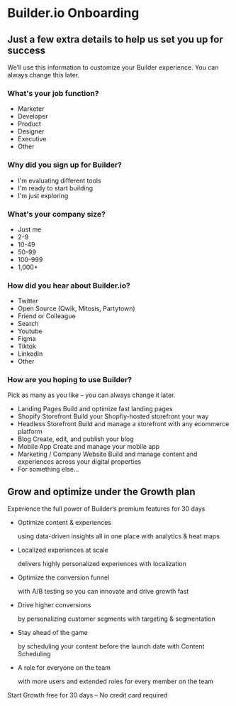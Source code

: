 # Builder.io Onboarding

## Just a few extra details to help us set you up for success

We’ll use this information to customize your Builder experience. You can always change this later.

### What's your job function?

- Marketer
- Developer
- Product
- Designer
- Executive
- Other

### Why did you sign up for Builder?

- I'm evaluating different tools
- I'm ready to start building
- I'm just exploring

### What's your company size?

- Just me
- 2-9
- 10-49
- 50-99
- 100-999
- 1,000+

### How did you hear about Builder.io?

- Twitter
- Open Source (Qwik, Mitosis, Partytown)
- Friend or Colleague
- Search
- Youtube
- Figma
- Tiktok
- LinkedIn
- Other

### How are you hoping to use Builder?

Pick as many as you like – you can always change it later.

- Landing Pages 
  Build and optimize fast landing pages
- Shopify Storefront 
  Build your Shopfiy-hosted storefront your way
- Headless Storefront 
  Build and manage a storefront with any ecommerce platform
- Blog 
  Create, edit, and publish your blog
- Mobile App 
  Create and manage your mobile app
- Marketing / Company Website 
  Build and manage content and experiences across your digital properties
- For something else...

## Grow and optimize under the Growth plan

Experience the full power of Builder’s premium features for 30 days

- Optimize content & experiences

  using data-driven insights all in one place with analytics & heat maps

- Localized experiences at scale

  delivers highly personalized experiences with localization

- Optimize the conversion funnel

  with A/B testing so you can innovate and drive growth fast

- Drive higher conversions

  by personalizing customer segments with targeting & segmentation

- Stay ahead of the game

  by scheduling your content before the launch date with Content Scheduling

- A role for everyone on the team

  with more users and extended roles for every member on the team

Start Growth free for 30 days – No credit card required

